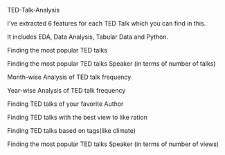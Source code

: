TED-Talk-Analysis


 I've extracted 6 features for each TED Talk which you can find in this. 
  
 It includes EDA, Data Analysis, Tabular Data and Python.
  
  
 
 Finding the most popular TED talks
 
 Finding the most popular TED talks Speaker (in terms of number of talks) 
 
 Month-wise Analysis of TED talk frequency
 
 Year-wise Analysis of TED talk frequency
 
 Finding TED talks of your favorite Author
 
 Finding TED talks with the best view to like ration
 
 Finding TED talks based on tags(like climate)
 
 Finding the most popular TED talks Speaker (in terms of number of views)
